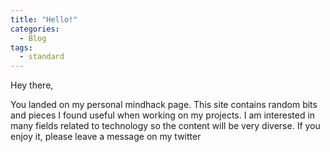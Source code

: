 ```yaml
---
title: "Hello!"
categories:
  - Blog
tags:
  - standard
---
```


Hey there,

You landed on my personal mindhack page.
This site contains random bits and pieces I found useful when working on my projects. I am interested in many fields related to technology so the content will be very diverse. 
If you enjoy it, please leave a message on my twitter


